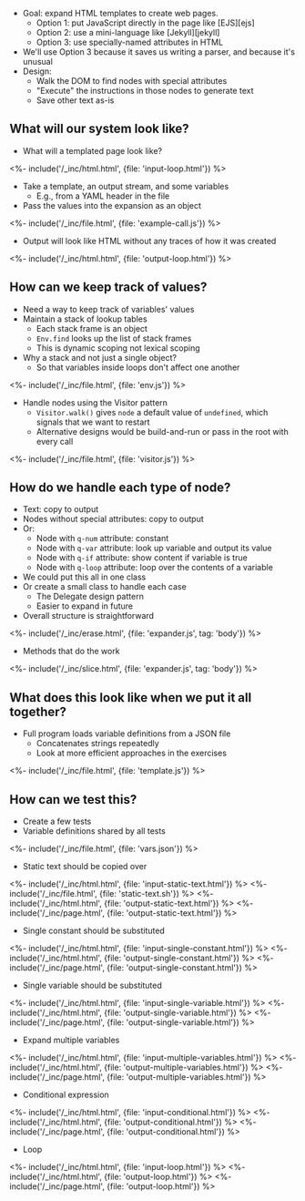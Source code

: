---
---

-   Goal: expand HTML templates to create web pages.
    -   Option 1: put JavaScript directly in the page like [EJS][ejs]
    -   Option 2: use a mini-language like [Jekyll][jekyll]
    -   Option 3: use specially-named attributes in HTML
-   We'll use Option 3 because it saves us writing a parser, and because it's unusual
-   Design:
    -   Walk the <g key="dom">DOM</g> to find nodes with special attributes
    -   "Execute" the instructions in those nodes to generate text
    -   Save other text as-is

## What will our system look like?

-   What will a templated page look like?

<%- include('/_inc/html.html', {file: 'input-loop.html'}) %>

-   Take a template, an output stream, and some variables
    -   E.g., from a <g key="yaml">YAML</g> header in the file
-   Pass the values into the expansion as an object

<%- include('/_inc/file.html', {file: 'example-call.js'}) %>

-   Output will look like HTML without any traces of how it was created

<%- include('/_inc/html.html', {file: 'output-loop.html'}) %>

## How can we keep track of values?

-   Need a way to keep track of variables' values
-   Maintain a stack of lookup tables
    -   Each <g key="stack_frame">stack frame</g> is an object
    -   `Env.find` looks up the list of stack frames
    -   This is <g key="dynamic_scoping">dynamic scoping</g> not <g key="lexical_scoping">lexical scoping</g>
-   Why a stack and not just a single object?
    -   So that variables inside loops don't affect one another

<%- include('/_inc/file.html', {file: 'env.js'}) %>

-   Handle nodes using the <g key="visitor_pattern">Visitor pattern</g>
    -   `Visitor.walk()` gives `node` a default value of `undefined`, which signals that we want to restart
    -   Alternative designs would be build-and-run or pass in the root with every call

<%- include('/_inc/file.html', {file: 'visitor.js'}) %>

## How do we handle each type of node?

-   Text: copy to output
-   Nodes without special attributes: copy to output
-   Or:
    -   Node with `q-num` attribute: constant
    -   Node with `q-var` attribute: look up variable and output its value
    -   Node with `q-if` attribute: show content if variable is true
    -   Node with `q-loop` attribute: loop over the contents of a variable
-   We could put this all in one class
-   Or create a small class to handle each case
    -   The <g key="delegate_pattern">Delegate</g> design pattern
    -   Easier to expand in future
-   Overall structure is straightforward

<%- include('/_inc/erase.html', {file: 'expander.js', tag: 'body'}) %>

-   Methods that do the work

<%- include('/_inc/slice.html', {file: 'expander.js', tag: 'body'}) %>

## What does this look like when we put it all together?

-   Full program loads variable definitions from a JSON file
    -   Concatenates strings repeatedly
    -   Look at more efficient approaches in the exercises

<%- include('/_inc/file.html', {file: 'template.js'}) %>

## How can we test this?

-   Create a few tests
-   Variable definitions shared by all tests

<%- include('/_inc/file.html', {file: 'vars.json'}) %>

-   Static text should be copied over

<%- include('/_inc/html.html', {file: 'input-static-text.html'}) %>
<%- include('/_inc/file.html', {file: 'static-text.sh'}) %>
<%- include('/_inc/html.html', {file: 'output-static-text.html'}) %>
<%- include('/_inc/page.html', {file: 'output-static-text.html'}) %>

-   Single constant should be substituted

<%- include('/_inc/html.html', {file: 'input-single-constant.html'}) %>
<%- include('/_inc/html.html', {file: 'output-single-constant.html'}) %>
<%- include('/_inc/page.html', {file: 'output-single-constant.html'}) %>

-   Single variable should be substituted

<%- include('/_inc/html.html', {file: 'input-single-variable.html'}) %>
<%- include('/_inc/html.html', {file: 'output-single-variable.html'}) %>
<%- include('/_inc/page.html', {file: 'output-single-variable.html'}) %>

-   Expand multiple variables

<%- include('/_inc/html.html', {file: 'input-multiple-variables.html'}) %>
<%- include('/_inc/html.html', {file: 'output-multiple-variables.html'}) %>
<%- include('/_inc/page.html', {file: 'output-multiple-variables.html'}) %>

-   Conditional expression

<%- include('/_inc/html.html', {file: 'input-conditional.html'}) %>
<%- include('/_inc/html.html', {file: 'output-conditional.html'}) %>
<%- include('/_inc/page.html', {file: 'output-conditional.html'}) %>

-   Loop

<%- include('/_inc/html.html', {file: 'input-loop.html'}) %>
<%- include('/_inc/html.html', {file: 'output-loop.html'}) %>
<%- include('/_inc/page.html', {file: 'output-loop.html'}) %>
